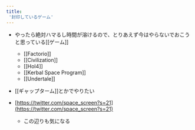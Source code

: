 ```yaml
---
title:
 '封印しているゲーム'
---
```


- やったら絶対ハマるし時間が溶けるので、とりあえず今はやらないでおこうと思っている[[ゲーム]]
    - [[Factorio]]
    - [[Civilization]]
    - [[HoI4]]
    - [[Kerbal Space Program]]
    - [[Undertale]]

- [[ギャップターム]]とかでやりたい

- [https://twitter.com/space_screen?s=21](https://twitter.com/space_screen?s=21)
    - この辺りも気になる
